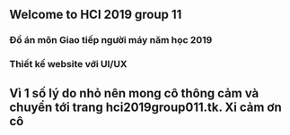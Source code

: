 ## Welcome to HCI 2019 group 11



### Đồ án môn Giao tiếp người máy năm học 2019




### Thiết kế website với UI/UX



## Vì 1 số lý do nhỏ nên mong cô thông cảm và chuyển tới trang hci2019group011.tk. Xi cảm ơn cô


